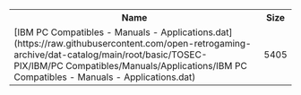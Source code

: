 <table>
<tr><th>Name</th><th>Size</th></tr>
<tr><td>
[IBM PC Compatibles - Manuals - Applications.dat](https://raw.githubusercontent.com/open-retrogaming-archive/dat-catalog/main/root/basic/TOSEC-PIX/IBM/PC Compatibles/Manuals/Applications/IBM PC Compatibles - Manuals - Applications.dat)
</td><td>5405</td></tr>
</table>
